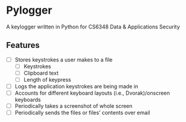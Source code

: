 # Pylogger
A keylogger written in Python for CS6348 Data & Applications Security

## Features
- [ ] Stores keystrokes a user makes to a file
  - [ ] Keystrokes
  - [ ] Clipboard text
  - [ ] Length of keypress
- [ ] Logs the application keystrokes are being made in
- [ ] Accounts for different keyboard layouts (i.e., Dvorak)/onscreen keyboards
- [ ] Periodically takes a screenshot of whole screen
- [ ] Periodically sends the files or files’ contents over email
